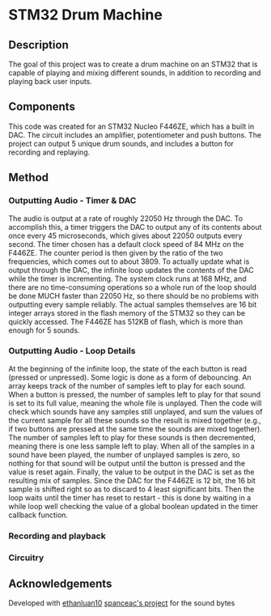 # STM32 Drum Machine

## Description
The goal of this project was to create a drum machine on an STM32 that is capable of playing and mixing different sounds, in addition to recording and playing back user inputs.

## Components
This code was created for an STM32 Nucleo F446ZE, which has a built in DAC. The circuit includes an amplifier, potentiometer and push buttons. The project can output 5 unique drum sounds, and includes a button for recording and replaying.

## Method
### Outputting Audio - Timer & DAC
The audio is output at a rate of roughly 22050 Hz through the DAC. To accomplish this, a timer triggers the DAC to output any of its contents about once every 45 microseconds, which gives about 22050 outputs every second. The timer chosen has a default clock speed of 84 MHz on the F446ZE. The counter period is then given by the ratio of the two frequencies, which comes out to about 3809. To actually update what is output through the DAC, the infinite loop updates the contents of the DAC while the timer is incrementing. The system clock runs at 168 MHz, and there are no time-consuming operations so a whole run of the loop should be done MUCH faster than 22050 Hz, so there should be no problems with outputting every sample reliably. The actual samples themselves are 16 bit integer arrays stored in the flash memory of the STM32 so they can be quickly accessed. The F446ZE has 512KB of flash, which is more than enough for 5 sounds. 
### Outputting Audio - Loop Details
At the beginning of the infinite loop, the state of the each button is read (pressed or unpressed). Some logic is done as a form of debouncing. An array keeps track of the number of samples left to play for each sound. When a button is pressed, the number of samples left to play for that sound is set to its full value, meaning the whole file is unplayed. Then the code will check which sounds have any samples still unplayed, and sum the values of the current sample for all these sounds so the result is mixed together (e.g., if two buttons are pressed at the same time the sounds are mixed together). The number of samples left to play for these sounds is then decremented, meaning there is one less sample left to play. When all of the samples in a sound have been played, the number of unplayed samples is zero, so nothing for that sound will be output until the button is pressed and the value is reset again. Finally, the value to be output in the DAC is set as the resulting mix of samples. Since the DAC for the F446ZE is 12 bit, the 16 bit sample is shifted right so as to discard to 4 least significant bits. Then the loop waits until the timer has reset to restart - this is done by waiting in a while loop well checking the value of a global boolean updated in the timer callback function.
### Recording and playback

### Circuitry

## Acknowledgements
Developed with [ethanluan10](https://github.com/ethanluan10)
[spanceac's project](https://github.com/spanceac) for the sound bytes
